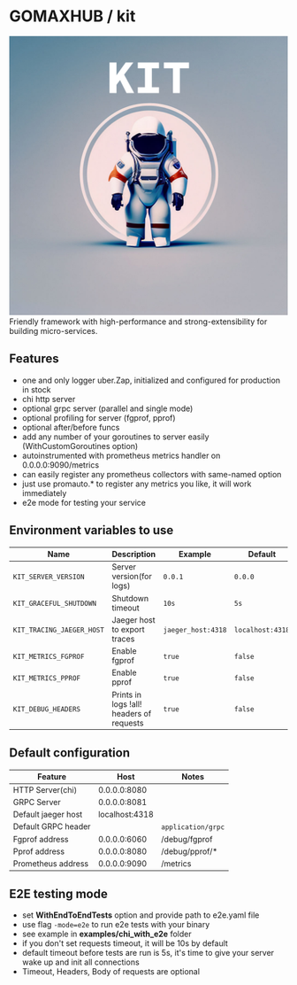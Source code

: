 # GOMAXHUB / kit
![kit.jpg](logo.jpg)
Friendly framework with high-performance and strong-extensibility for building micro-services.

## Features
- one and only logger uber.Zap, initialized and configured for production in stock
- chi http server
- optional grpc server (parallel and single mode)
- optional profiling for server (fgprof, pprof)
- optional after/before funcs
- add any number of your goroutines to server easily (WithCustomGoroutines option)
- autoinstrumented with prometheus metrics handler on 0.0.0.0:9090/metrics
- can easily register any prometheus collectors with same-named option
- just use promauto.* to register any metrics you like, it will work immediately
- e2e mode for testing your service

## Environment variables to use

| Name                              | Description                              | Example            | Default          |
|-----------------------------------|------------------------------------------|--------------------|------------------|
| `KIT_SERVER_VERSION`              | Server version(for logs)                 | `0.0.1`            | `0.0.0`          |
| `KIT_GRACEFUL_SHUTDOWN`           | Shutdown timeout                         | `10s`              | `5s`             |
| `KIT_TRACING_JAEGER_HOST`         | Jaeger host to export traces             | `jaeger_host:4318` | `localhost:4318` |
| `KIT_METRICS_FGPROF`              | Enable fgprof                            | `true`             | `false`          |
| `KIT_METRICS_PPROF`               | Enable pprof                             | `true`             | `false`          | 
| `KIT_DEBUG_HEADERS`               | Prints in logs !all! headers of requests | `true`             | `false`          |

## Default configuration

| Feature             | Host           | Notes              |
|---------------------|----------------|--------------------|
| HTTP Server(chi)    | 0.0.0.0:8080   |                    |
| GRPC Server         | 0.0.0.0:8081   |                    |
| Default jaeger host | localhost:4318 |                    |
| Default GRPC header |                | `application/grpc` |
| Fgprof address      | 0.0.0.0:6060   | /debug/fgprof      |
| Pprof address       | 0.0.0.0:8080   | /debug/pprof/*     |
| Prometheus address  | 0.0.0.0:9090   | /metrics           |

## E2E testing mode
* set **WithEndToEndTests** option and provide path to e2e.yaml file
* use flag `-mode=e2e` to run e2e tests with your binary
* see example in **examples/chi_with_e2e** folder
* if you don't set requests timeout, it will be 10s by default
* default timeout before tests are run is 5s, it's time to give your server wake up and init all connections
* Timeout, Headers, Body of requests are optional